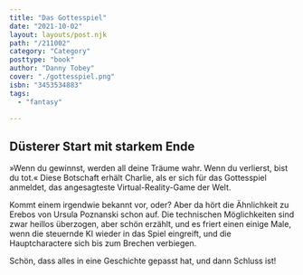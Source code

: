 ```yaml
---
title: "Das Gottesspiel"
date: "2021-10-02"
layout: layouts/post.njk
path: "/211002"
category: "Category"
posttype: "book"
author: "Danny Tobey"
cover: "./gottesspiel.png"
isbn: "3453534883"
tags:
  - "fantasy"

---
```

## Düsterer Start mit starkem Ende

»Wenn du gewinnst, werden all deine Träume wahr. Wenn du verlierst, bist du tot.« Diese Botschaft erhält Charlie, als er sich für das Gottesspiel anmeldet, das angesagteste Virtual-Reality-Game der Welt.

Kommt einem irgendwie bekannt vor, oder? Aber da hört die Ähnlichkeit zu Erebos von Ursula Poznanski schon auf. Die technischen Möglichkeiten sind zwar heillos überzogen, aber schön erzählt, und es friert einen einige Male, wenn die steuernde KI wieder in das Spiel eingreift, und die Hauptcharactere sich bis zum Brechen verbiegen.

Schön, dass alles in eine Geschichte gepasst hat, und dann Schluss ist!
